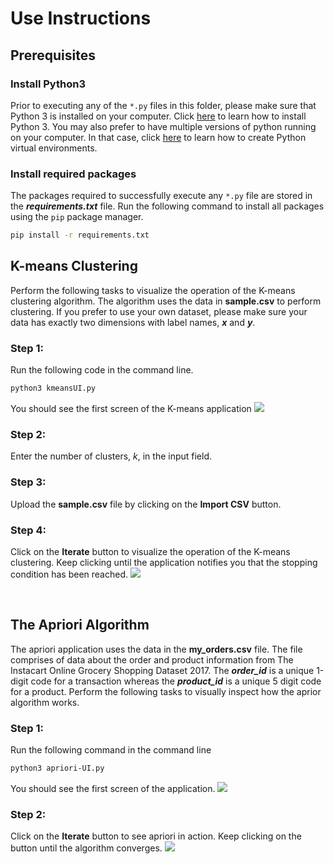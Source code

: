 # Use Instructions

## Prerequisites

### Install Python3
Prior to executing any of the ```*.py``` files in this folder, please make sure that Python 3 is installed on your computer. Click [here]("https://www.python.org/downloads/") to learn how to install Python 3. You may also prefer to have multiple versions of python running on your computer. In that case, click [here]("https://docs.python.org/3/library/venv.html") to learn how to create Python virtual environments.

### Install required packages

The packages required to successfully execute any ```*.py``` file are stored in the ***requirements.txt*** file. Run the following command to install all packages using the ```pip``` package manager.
```bash
pip install -r requirements.txt
```
 

## K-means Clustering
Perform the following tasks to visualize the operation of the K-means clustering algorithm. The algorithm uses the data in **sample.csv** to perform clustering. If you prefer to use your own dataset, please make sure your data has exactly two dimensions with label names, ***x*** and ***y***.

### Step 1:
Run the following code in the command line.
```bash
python3 kmeansUI.py
```

You should see the first screen of the K-means application
<img src="Kmeans ui.png">

### Step 2: 
Enter the number of clusters, *k*, in the input field.

### Step 3:
Upload the **sample.csv** file by clicking on the **Import CSV** button.

### Step 4:
Click on the **Iterate** button to visualize the operation of the K-means clustering. Keep clicking until the application notifies you that the stopping condition has been reached.
<img src="Stopping condition.png">

<br/>

## The Apriori Algorithm
The apriori application uses the data in the **my_orders.csv** file. The file comprises of data about the order and product information from The Instacart Online Grocery Shopping Dataset 2017. The ***order_id*** is a unique 1-digit code for a transaction whereas the ***product_id*** is a unique 5 digit code for a product.  Perform the following tasks to visually inspect how the aprior algorithm works.

### Step 1:
Run the following command in the command line
```bash
python3 apriori-UI.py
```

You should see the first screen of the application.
<img src="First apriori.png">

### Step 2:
Click on the **Iterate** button to see apriori in action. Keep clicking on the button until the algorithm converges.
<img src="Converged.png">








